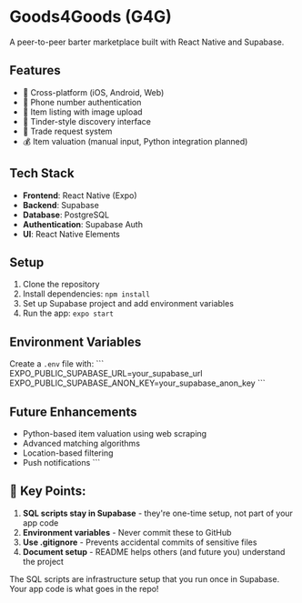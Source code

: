 # Goods4Goods (G4G)

A peer-to-peer barter marketplace built with React Native and Supabase.

## Features

- 📱 Cross-platform (iOS, Android, Web)
- 🔐 Phone number authentication
- 📸 Item listing with image upload
- 💫 Tinder-style discovery interface
- 🤝 Trade request system
- 💰 Item valuation (manual input, Python integration planned)

## Tech Stack

- **Frontend**: React Native (Expo)
- **Backend**: Supabase
- **Database**: PostgreSQL
- **Authentication**: Supabase Auth
- **UI**: React Native Elements

## Setup

1. Clone the repository
2. Install dependencies: `npm install`
3. Set up Supabase project and add environment variables
4. Run the app: `expo start`

## Environment Variables

Create a `.env` file with:
\`\`\`
EXPO_PUBLIC_SUPABASE_URL=your_supabase_url
EXPO_PUBLIC_SUPABASE_ANON_KEY=your_supabase_anon_key
\`\`\`

## Future Enhancements

- Python-based item valuation using web scraping
- Advanced matching algorithms
- Location-based filtering
- Push notifications
\`\`\`

## **🔑 Key Points:**

1. **SQL scripts stay in Supabase** - they're one-time setup, not part of your app code
2. **Environment variables** - Never commit these to GitHub
3. **Use .gitignore** - Prevents accidental commits of sensitive files
4. **Document setup** - README helps others (and future you) understand the project

The SQL scripts are infrastructure setup that you run once in Supabase. Your app code is what goes in the repo!

